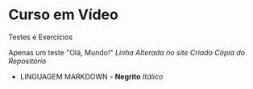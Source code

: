 # Curso em Vídeo 
 Testes e Exercícios 

 Apenas um teste
 "Olá, Mundo!"
_Linha Alterada no site_
_Criado Cópia do Repositório_

- LINGUAGEM MARKDOWN -
**Negrito**
*Itálico*
